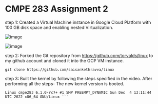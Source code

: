 # CMPE 283 Assignment 2

step 1: Created a Virtual Machine instance in Google Cloud Platform with 100 GB disk space and enabling nested Virtualization.  

![image](https://user-images.githubusercontent.com/38378122/205823594-48fcb850-dffd-4473-beb3-da84d691a95a.png)  


![image](https://user-images.githubusercontent.com/38378122/205823686-2e9011f3-e6cc-4e6f-b76b-6f02d31e9370.png)


step 2:  Forked the Git repository from https://github.com/torvalds/linux to my github account and cloned it into the GCP VM instance.   

```git clone https://github.com/saisankethravva/linux ```

step 3: Built the kernel by following the steps specified in the video. After performing all the steps- The new kernel version is booted.   
   
``` saisanketh_ravva@cmpe283:~$ uname -a  
Linux cmpe283 6.1.0-rc7+ #1 SMP PREEMPT_DYNAMIC Sun Dec  4 13:11:44 UTC 2022 x86_64 GNU/Linux ```

